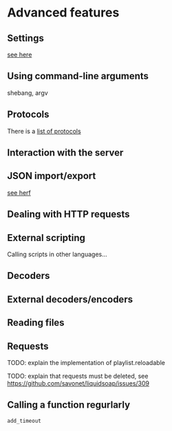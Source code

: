 Advanced features
=================

Settings
--------

[see here](https://www.liquidsoap.info/doc-dev/settings.html)

Using command-line arguments
----------------------------

shebang, argv

Protocols
---------

There is a [list of
protocols](https://www.liquidsoap.info/doc-dev/protocols.html)

Interaction with the server
---------------------------

JSON import/export
------------------

[see herf](https://www.liquidsoap.info/doc-dev/json.html)

Dealing with HTTP requests
--------------------------

External scripting
------------------

Calling scripts in other languages...

Decoders
--------

External decoders/encoders
--------------------------

Reading files
-------------

Requests
--------

TODO: explain the implementation of playlist.reloadable

TODO: explain that requests must be deleted, see https://github.com/savonet/liquidsoap/issues/309

Calling a function regurlarly
-----------------------------

`add_timeout`
